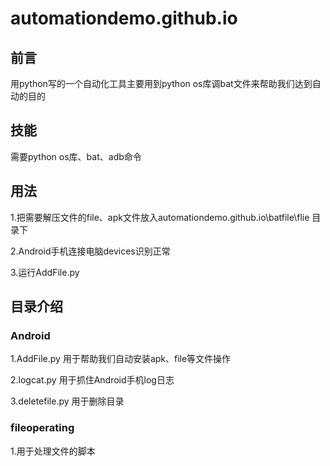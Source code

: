 # automationdemo.github.io

## 前言

用python写的一个自动化工具主要用到python os库调bat文件来帮助我们达到自动的目的


## 技能

需要python os库、bat、adb命令

## 用法

1.把需要解压文件的file、apk文件放入automationdemo.github.io\batfile\flie 目录下

2.Android手机连接电脑devices识别正常

3.运行AddFile.py 


## 目录介绍
### Android
1.AddFile.py 用于帮助我们自动安装apk、file等文件操作

2.logcat.py 用于抓住Android手机log日志

3.deletefile.py 用于删除目录

### fileoperating
1.用于处理文件的脚本


